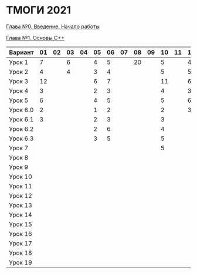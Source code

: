 # ТМОГИ 2021

[Глава №0. Введение. Начало работы](https://drive.google.com/drive/folders/1q9ILkl6kPBrzqY5IDAdt2iB8K4RCu3_s)

[Глава №1. Основы C++](https://drive.google.com/drive/folders/1dMwYSpwDyVjM3WYAmFnPbQyAa7Ku27ae?usp=sharing)

| Вариант  | 01 | 02 | 03 | 04 | 05 | 06 | 07 | 08 | 09 | 10 | 11 | 12 | 13 | 14 | 15 | 16 | 17 | 18 | 19 | 20 |
| -------  | -- | -- | -- | -- | -- | -- | -- | -- | -- | -- | -- | -- | -- | -- | -- | -- | -- | -- | -- | -- |
| Урок 1   |  7 |    |  6 |    | 4  |  5 |    | 20 |    | 5  |    |  4 |    | 4  |  5 |  4 |  6 |  5 |  4 |    |
| Урок 2   |  4 |    |  4 |    | 3  |  4 |    |    |    | 5  |    |  5 |    | 2  |  4 |  2 |  4 |  3 |  5 |    |
| Урок 3   | 12 |    |    |    | 6  |  7 |    |    |    | 11 |    |  6 |    | 6  | 11 |  6 |    | 10 |    |    |
| Урок 4   |  3 |    |    |    | 2  |  3 |    |    |    | 4  |    |  3 |    | 2  |  2 |  2 |    |  8 |    |    |
| Урок 5   |  6 |    |    |    | 4  |  5 |    |    |    | 5  |    |  6 |    | 5  |  6 |  5 |    | 14 |    |    |
| Урок 6.0 |  2 |    |    |    | 1  |  2 |    |    |    | 2  |    |  3 |    | 1  |  2 |  1 |    |  2 |    |    |
| Урок 6.1 |  3 |    |    |    | 2  |  3 |    |    |    | 3  |    |    |    | 1  |  3 |  2 |    |  5 |    |    |
| Урок 6.2 |    |    |    |    | 2  |  6 |    |    |    | 4  |    |    |    | 3  |  3 |  3 |    |  4 |    |    |
| Урок 6.3 |    |    |    |    | 3  |  5 |    |    |    | 5  |    |    |    | 2  |  2 |  3 |    |  5 |    |    |
| Урок 7   |    |    |    |    |    |    |    |    |    | 5  |    |    |    | 3  |  9 |  3 |    |    |    |    |
| Урок 8   |    |    |    |    |    |    |    |    |    |    |    |    |    |    |  6 |    |    |    |    |    |
| Урок 9   |    |    |    |    |    |    |    |    |    |    |    |    |    |    |  8 |    |    |    |    |    |
| Урок 10  |    |    |    |    |    |    |    |    |    |    |    |    |    |    |  6 |    |    |    |    |    |
| Урок 11  |    |    |    |    |    |    |    |    |    |    |    |    |    |    |  4 |    |    |    |    |    |
| Урок 12  |    |    |    |    |    |    |    |    |    |    |    |    |    |    | 10 |    |    |    |    |    |
| Урок 13  |    |    |    |    |    |    |    |    |    |    |    |    |    |    |  7 |    |    |    |    |    |
| Урок 14  |    |    |    |    |    |    |    |    |    |    |    |    |    |    |  3 |    |    |    |    |    |
| Урок 15  |    |    |    |    |    |    |    |    |    |    |    |    |    |    |  4 |    |    |    |    |    |
| Урок 16  |    |    |    |    |    |    |    |    |    |    |    |    |    |    |  5 |    |    |    |    |    |
| Урок 17  |    |    |    |    |    |    |    |    |    |    |    |    |    |    |  3 |    |    |    |    |    |
| Урок 18  |    |    |    |    |    |    |    |    |    |    |    |    |    |    |    |    |    |    |    |    |
| Урок 19  |    |    |    |    |    |    |    |    |    |    |    |    |    |    |    |    |    |    |    |    |
